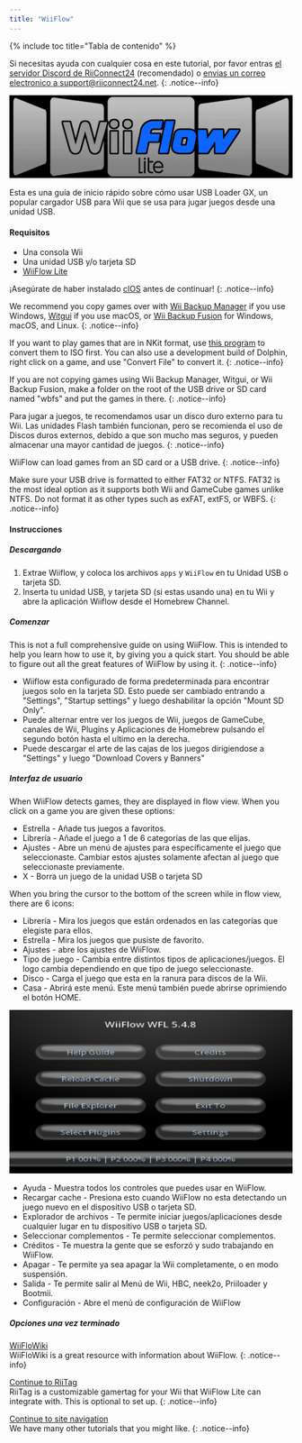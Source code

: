 ```yaml
---
title: "WiiFlow"
---
```


{% include toc title="Tabla de contenido" %}

Si necesitas ayuda con cualquier cosa en este tutorial, por favor entras [el servidor Discord de RiiConnect24](https://discord.gg/rc24) (recomendado) o [envias un correo electronico a support@riiconnect24.net](mailto:support@riiconnect24.net).
{: .notice--info}

![WiiFlow](/images/wiiflowlogo.png)

Esta es una guía de inicio rápido sobre cómo usar USB Loader GX, un popular cargador USB para Wii que se usa para jugar juegos desde una unidad USB.

#### Requisitos

- Una consola Wii
- Una unidad USB y/o tarjeta SD
- [WiiFlow Lite](https://hbb1.oscwii.org/hbb/wiiflow/wiiflow.zip)

¡Asegúrate de haber instalado [cIOS](/cios) antes de continuar!
{: .notice--info}

We recommend you copy games over with [Wii Backup Manager](/wiibackupmanager) if you use Windows, [Witgui](https://desairem.com/wordpress/category/witgui-download/) if you use macOS, or [Wii Backup Fusion](https://github.com/larsenv/Wii-Backup-Fusion) for Windows, macOS, and Linux.
{: .notice--info}

If you want to play games that are in NKit format, use [this program](https://gbatemp.net/download/nkit.36157/) to convert them to ISO first. You can also use a development build of Dolphin, right click on a game, and use "Convert File" to convert it.
{: .notice--info}

If you are not copying games using Wii Backup Manager, Witgui, or Wii Backup Fusion, make a folder on the root of the USB drive or SD card named "wbfs" and put the games in there.
{: .notice--info}

Para jugar a juegos, te recomendamos usar un disco duro externo para tu Wii. Las unidades Flash también funcionan, pero se recomienda el uso de Discos duros externos, debido a que son mucho mas seguros, y pueden almacenar una mayor cantidad de juegos.
{: .notice--info}

WiiFlow can load games from an SD card or a USB drive.
{: .notice--info}

Make sure your USB drive is formatted to either FAT32 or NTFS. FAT32 is the most ideal option as it supports both Wii and GameCube games unlike NTFS. Do not format it as other types such as exFAT, extFS, or WBFS.
{: .notice--info}

#### Instrucciones

##### Descargando

1. Extrae Wiiflow, y coloca los archivos `apps` y `WiiFlow` en tu Unidad USB o tarjeta SD.
2. Inserta tu unidad USB, y tarjeta SD (si estas usando una) en tu Wii y abre la aplicación Wiiflow desde el Homebrew Channel.

##### Comenzar

This is not a full comprehensive guide on using WiiFlow. This is intended to help you learn how to use it, by giving you a quick start. You should be able to figure out all the great features of WiiFlow by using it.
{: .notice--info}

- Wiiflow esta configurado de forma predeterminada para encontrar juegos solo en la tarjeta SD. Esto puede ser cambiado entrando a "Settings", "Startup settings" y luego deshabilitar la opción "Mount SD Only".
- Puede alternar entre ver los juegos de Wii, juegos de GameCube, canales de Wii, Plugins y Aplicaciones de Homebrew pulsando el segundo botón hasta el ultimo en la derecha.
- Puede descargar el arte de las cajas de los juegos dirigiendose a "Settings" y luego "Download Covers y Banners"

##### Interfaz de usuario

When WiiFlow detects games, they are displayed in flow view. When you click on a game you are given these options:

- Estrella - Añade tus juegos a favoritos.
- Librería - Añade el juego a 1 de 6 categorías de las que elijas.
- Ajustes - Abre un menú de ajustes para específicamente el juego que seleccionaste. Cambiar estos ajustes solamente afectan al juego que seleccionaste previamente.
- X - Borra un juego de la unidad USB o tarjeta SD

When you bring the cursor to the bottom of the screen while in flow view, there are 6 icons:

- Librería - Mira los juegos que están ordenados en las categorías que elegiste para ellos.
- Estrella - Mira los juegos que pusiste de favorito.
- Ajustes - abre los ajustes de WiiFlow.
- Tipo de juego - Cambia entre distintos tipos de aplicaciones/juegos. El logo cambia dependiendo en que tipo de juego seleccionaste.
- Disco - Carga el juego que esta en la ranura para discos de la Wii.
- Casa - Abrirá este menú. Este menú también puede abrirse oprimiendo el botón HOME.

![WF_menu](images/WFmenu.png)

- Ayuda - Muestra todos los controles que puedes usar en WiiFlow.
- Recargar cache - Presiona esto cuando WiiFlow no esta detectando un juego nuevo en el dispositivo USB o tarjeta SD.
- Explorador de archivos - Te permite iniciar juegos/aplicaciones desde cualquier lugar en tu dispositivo USB o tarjeta SD.
- Seleccionar complementos - Te permite seleccionar complementos.
- Créditos - Te muestra la gente que se esforzó y sudo trabajando en WiiFlow.
- Apagar - Te permite ya sea apagar la Wii completamente, o en modo suspensión.
- Salida - Te permite salir al Menú de Wii, HBC, neek2o, Priiloader y Bootmii.
- Configuración - Abre el menú de configuración de WiiFlow

##### Opciones una vez terminado

[WiiFloWiki](https://sites.google.com/site/WiiFlowiki4/)<br> WiiFloWiki is a great resource with information about WiiFlow.
{: .notice--info}

[Continue to RiiTag](riitag)<br> RiiTag is a customizable gamertag for your Wii that WiiFlow Lite can integrate with. This is optional to set up.
{: .notice--info}

[Continue to site navigation](site-navigation)<br> We have many other tutorials that you might like.
{: .notice--info}
